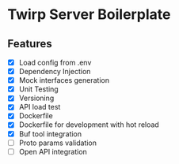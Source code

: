# Twirp Server Boilerplate

## Features

- [x] Load config from .env
- [x] Dependency Injection
- [x] Mock interfaces generation
- [x] Unit Testing
- [x] Versioning
- [x] API load test
- [x] Dockerfile
- [x] Dockerfile for development with hot reload
- [x] Buf tool integration
- [ ] Proto params validation
- [ ] Open API integration